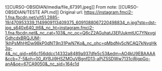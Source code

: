 ![[CURSO-OBSIDIAN/media/file_67391.jpeg]] From note: [[CURSO-OBSIDIAN/TESTE API.md]] Original url: https://instagram.fmci2-1.fna.fbcdn.net/v/t51.2885-19/470953339_1149909113409375_6091088067220498834_n.jpg?stp=dst-jpg_s640x640_tt6&_nc_ht=instagram.fmci2-1.fna.fbcdn.net&_nc_cat=103&_nc_oc=Q6cZ2AGuhatJ3EPJukmtUC7YNxvgjGdhcdxBRQJUM-1khPsMhHtDw98kP0dNT9n31PwN7Ko&_nc_ohc=qMbdNy5cNCAQ7kNvgHk3q-4&_nc_gid=e66c156ddcc14332a8489a937dfe5c53&edm=AO4kU9EBAAAA&ccb=7-5&oh=00_AYBJj9HSZMOuVBgnfD13-aPjZ5SDWw7131ciRigpGo-anA&oe=67CA9050&_nc_sid=164c1d